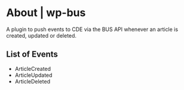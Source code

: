 # About | wp-bus

A plugin to push events to CDE via the BUS API whenever an article is created, updated or deleted.

## List of Events

- ArticleCreated
- ArticleUpdated
- ArticleDeleted

